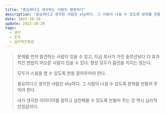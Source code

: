 ```yaml
---
title: "중요하다고 생각하는 사람이 행동하기"
description: "중요하다고 생각한 사람은 shy하다. 그 사람이 나설 수 있도록 문화를 만들어 주어야 한다."
date: 2022-10-29
update: 2022-10-29
tags:
  - 생각
  - 조직
  - 심리적안정감
---
```


> 문제를 먼저 발견하는 사람이 있을 수 있고, 지금 회사가 가진 솔루션보다 더 효과적인 방법이 떠오른 사람이 있을 수 있다. 항상 모두가 홈런을 치지는 않는다.
> 
> 모두가 스윙을 할 수 있도록 판을 깔아주어야 한다.
> 
> 중요하다고 생각한 사람은 shy하다. 그 사람이 나설 수 있도록 문화를 만들어 주어야 한다.
> 
> 내가 생각한 아이디어를 말하고 실천해볼 수 있도록 만들어 주는 것 역시 심리적 안정감이다.
